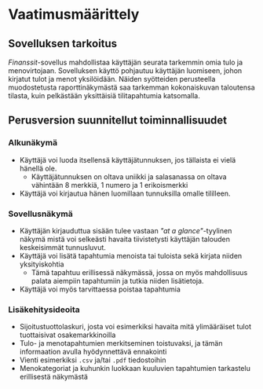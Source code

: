 # Vaatimusmäärittely

## Sovelluksen tarkoitus

_Finanssit_-sovellus mahdollistaa käyttäjän seurata tarkemmin omia tulo ja menovirtojaan. Sovelluksen käyttö pohjautuu käyttäjän luomiseen, johon kirjatut tulot ja menot yksilöidään. Näiden syötteiden perusteella muodostetusta raporttinäkymästä saa tarkemman kokonaiskuvan taloutensa tilasta, kuin pelkästään yksittäisiä tilitapahtumia katsomalla.

## Perusversion suunnitellut toiminnallisuudet

### Alkunäkymä

- Käyttäjä voi luoda itsellensä käyttäjätunnuksen, jos tällaista ei vielä hänellä ole.
    - Käyttäjätunnuksen on oltava uniikki ja salasanassa on oltava vähintään 8 merkkiä, 1 numero ja 1 erikoismerkki
- Käyttäjä voi kirjautua hänen luomillaan tunnuksilla omalle tililleen.

### Sovellusnäkymä

- Käyttäjän kirjauduttua sisään tulee vastaan _"at a glance"_-tyylinen näkymä mistä voi selkeästi havaita tiivistetysti käyttäjän talouden keskeisimmät tunnusluvut.
- Käyttäjä voi lisätä tapahtumia menoista tai tuloista sekä kirjata niiden yksityiskohtia
    - Tämä tapahtuu erillisessä näkymässä, jossa on myös mahdollisuus palata aiempiin tapahtumiin ja tutkia niiden lisätietoja.
- Käyttäjä voi myös tarvittaessa poistaa tapahtumia 

### Lisäkehitysideoita

- Sijoitustuottolaskuri, josta voi esimerkiksi havaita mitä ylimääräiset tulot tuottaisivat osakemarkkinoilla
- Tulo- ja menotapahtumien merkitseminen toistuvaksi, ja tämän informaation avulla hyödynnettävä ennakointi 
- Vienti esimerkiksi `.csv` ja/tai `.pdf` tiedostoihin
- Menokategoriat ja kuhunkin luokkaan kuuluvien tapahtumien tarkastelu erillisestä näkymästä
